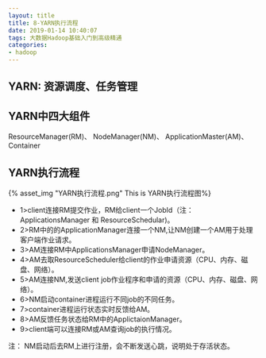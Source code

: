 ```yaml
---
layout: title
title: 8-YARN执行流程
date: 2019-01-14 10:40:07
tags: 大数据Hadoop基础入门到高级精通
categories:
- hadoop
---
```

## YARN: 资源调度、任务管理
## YARN中四大组件
   ResourceManager(RM)、 NodeManager(NM)、 ApplicationMaster(AM)、 Container
## YARN执行流程
{% asset_img "YARN执行流程.png"  This is YARN执行流程图%}
- 1>client连接RM提交作业，RM给client一个JobId（注： ApplicationsManager 和 ResourceSchedular)。
- 2>RM中的的ApplicationManager连接一个NM,让NM创建一个AM用于处理客户端作业请求。
- 3>AM连接RM中ApplicationsManager申请NodeManager。
- 4>AM去取ResourceScheduler给client的作业申请资源（CPU、内存、磁盘、网络）。
- 5>AM连接NM,发送client job作业程序和申请的资源（CPU、内存、磁盘、网络）。
- 6>NM启动container进程运行不同job的不同任务。
- 7>container进程运行状态实时反馈给AM。
- 8>AM反馈任务状态给RM中的ApplictaionManager。
- 9>client端可以连接RM或AM查询job的执行情况。

注： NM启动后去RM上进行注册，会不断发送心跳，说明处于存活状态。

